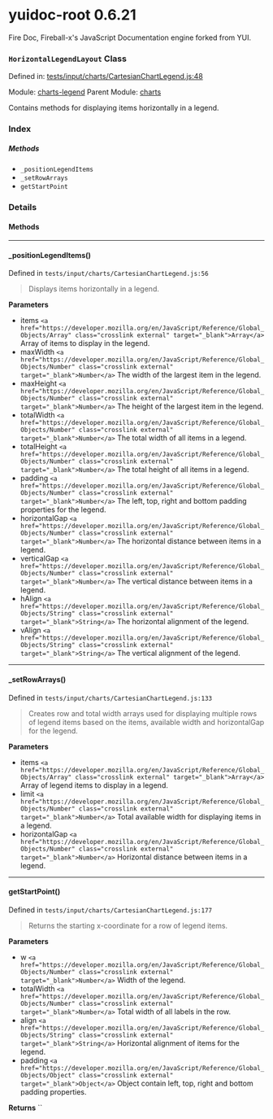 
# yuidoc-root 0.6.21

Fire Doc, Fireball-x&#x27;s JavaScript Documentation engine forked from YUI.

### `HorizontalLegendLayout` Class


Defined in: [tests/input/charts/CartesianChartLegend.js:48](../files/tests/input/charts/CartesianChartLegend.js.js)

Module: [charts-legend](../modules/charts-legend.md)
Parent Module: [charts](../modules/charts.md)




Contains methods for displaying items horizontally in a legend.

### Index



##### Methods


  - `_positionLegendItems`
  - `_setRowArrays`
  - `getStartPoint`





### Details




<!-- Method Block -->
#### Methods



--------------------------
#### _positionLegendItems() 

Defined in `tests/input/charts/CartesianChartLegend.js:56`



> Displays items horizontally in a legend.

**Parameters**
- items `<a href="https://developer.mozilla.org/en/JavaScript/Reference/Global_Objects/Array" class="crosslink external" target="_blank">Array</a>` Array of items to display in the legend.
- maxWidth `<a href="https://developer.mozilla.org/en/JavaScript/Reference/Global_Objects/Number" class="crosslink external" target="_blank">Number</a>` The width of the largest item in the legend.
- maxHeight `<a href="https://developer.mozilla.org/en/JavaScript/Reference/Global_Objects/Number" class="crosslink external" target="_blank">Number</a>` The height of the largest item in the legend.
- totalWidth `<a href="https://developer.mozilla.org/en/JavaScript/Reference/Global_Objects/Number" class="crosslink external" target="_blank">Number</a>` The total width of all items in a legend.
- totalHeight `<a href="https://developer.mozilla.org/en/JavaScript/Reference/Global_Objects/Number" class="crosslink external" target="_blank">Number</a>` The total height of all items in a legend.
- padding `<a href="https://developer.mozilla.org/en/JavaScript/Reference/Global_Objects/Number" class="crosslink external" target="_blank">Number</a>` The left, top, right and bottom padding properties for the legend.
- horizontalGap `<a href="https://developer.mozilla.org/en/JavaScript/Reference/Global_Objects/Number" class="crosslink external" target="_blank">Number</a>` The horizontal distance between items in a legend.
- verticalGap `<a href="https://developer.mozilla.org/en/JavaScript/Reference/Global_Objects/Number" class="crosslink external" target="_blank">Number</a>` The vertical distance between items in a legend.
- hAlign `<a href="https://developer.mozilla.org/en/JavaScript/Reference/Global_Objects/String" class="crosslink external" target="_blank">String</a>` The horizontal alignment of the legend.
- vAlign `<a href="https://developer.mozilla.org/en/JavaScript/Reference/Global_Objects/String" class="crosslink external" target="_blank">String</a>` The vertical alignment of the legend.



--------------------------
#### _setRowArrays() 

Defined in `tests/input/charts/CartesianChartLegend.js:133`



> Creates row and total width arrays used for displaying multiple rows of
legend items based on the items, available width and horizontalGap for the legend.

**Parameters**
- items `<a href="https://developer.mozilla.org/en/JavaScript/Reference/Global_Objects/Array" class="crosslink external" target="_blank">Array</a>` Array of legend items to display in a legend.
- limit `<a href="https://developer.mozilla.org/en/JavaScript/Reference/Global_Objects/Number" class="crosslink external" target="_blank">Number</a>` Total available width for displaying items in a legend.
- horizontalGap `<a href="https://developer.mozilla.org/en/JavaScript/Reference/Global_Objects/Number" class="crosslink external" target="_blank">Number</a>` Horizontal distance between items in a legend.



--------------------------
#### getStartPoint() 

Defined in `tests/input/charts/CartesianChartLegend.js:177`



> Returns the starting x-coordinate for a row of legend items.

**Parameters**
- w `<a href="https://developer.mozilla.org/en/JavaScript/Reference/Global_Objects/Number" class="crosslink external" target="_blank">Number</a>` Width of the legend.
- totalWidth `<a href="https://developer.mozilla.org/en/JavaScript/Reference/Global_Objects/Number" class="crosslink external" target="_blank">Number</a>` Total width of all labels in the row.
- align `<a href="https://developer.mozilla.org/en/JavaScript/Reference/Global_Objects/String" class="crosslink external" target="_blank">String</a>` Horizontal alignment of items for the legend.
- padding `<a href="https://developer.mozilla.org/en/JavaScript/Reference/Global_Objects/Object" class="crosslink external" target="_blank">Object</a>` Object contain left, top, right and bottom padding properties.

**Returns**
`` 



